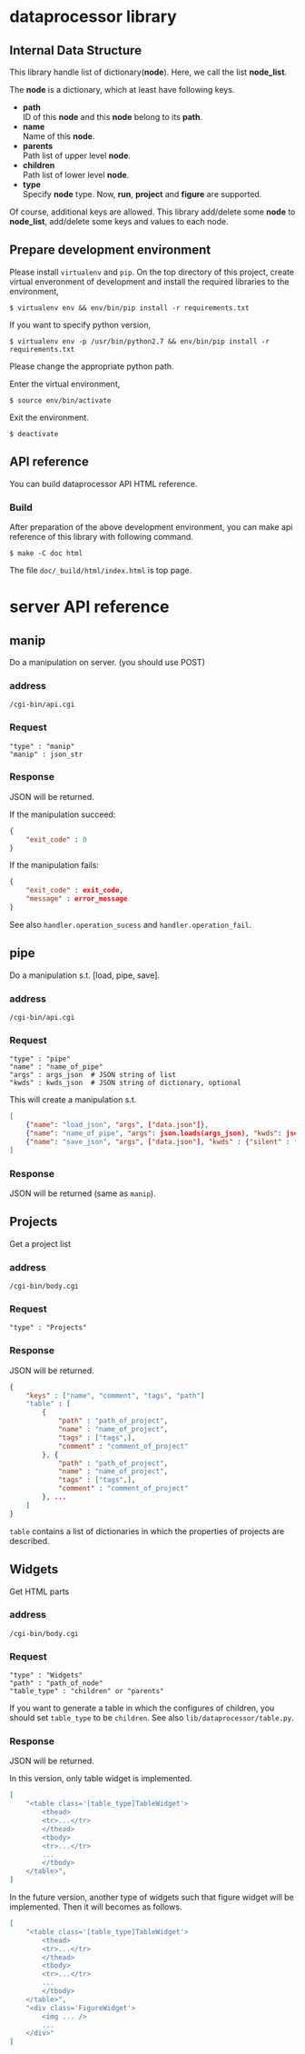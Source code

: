 dataprocessor library
=====================


Internal Data Structure
-----------------------
This library handle list of dictionary(**node**).
Here, we call the list **node_list**.

The **node** is a dictionary, which at least have following keys.

  + **path**  
      ID of this **node** and this **node** belong to its **path**.
  + **name**  
      Name of this **node**.
  + **parents**  
      Path list of upper level **node**.
  + **children**  
      Path list of lower level **node**.
  + **type**  
      Specify **node** type. Now, **run**, **project** and **figure** are supported.

Of course, additional keys are allowed.
This library add/delete some **node** to **node_list**,
add/delete some keys and values to each node.


Prepare development environment
------------------------------------
Please install `virtualenv` and `pip`.
On the top directory of this project, create virtual enveronment of development
and install the required libraries to the environment,

    $ virtualenv env && env/bin/pip install -r requirements.txt

If you want to specify python version,

    $ virtualenv env -p /usr/bin/python2.7 && env/bin/pip install -r requirements.txt

Please change the appropriate python path.

Enter the virtual environment,

    $ source env/bin/activate

Exit the environment.

    $ deactivate

API reference
-------------
You can build dataprocessor API HTML reference.

### Build

After preparation of the above development environment,
you can make api reference of this library with following command.

    $ make -C doc html

The file `doc/_build/html/index.html` is top page.


server API reference
====================

manip
-----

Do a manipulation on server.
(you should use POST)

### address
`/cgi-bin/api.cgi`

### Request

```
"type" : "manip"
"manip" : json_str
```

### Response
JSON will be returned.

If the manipulation succeed:

```json
{
    "exit_code" : 0
}
```

If the manipulation fails:

```json
{
    "exit_code" : exit_code,
    "message" : error_message
}
```

See also `handler.operation_sucess` and `handler.operation_fail`.

pipe
----

Do a manipulation s.t. [load, pipe, save].

### address
`/cgi-bin/api.cgi`

### Request

```
"type" : "pipe"
"name" : "name_of_pipe"
"args" : args_json  # JSON string of list
"kwds" : kwds_json  # JSON string of dictionary, optional
```

This will create a manipulation s.t.

```json
[
    {"name": "load_json", "args", ["data.json"]},
    {"name": "name_of_pipe", "args": json.loads(args_json), "kwds": json.loads(kwds_json)},
    {"name": "save_json", "args", ["data.json"], "kwds" : {"silent" : "True"}},
]
```

### Response
JSON will be returned (same as `manip`).

Projects
--------

Get a project list

### address
`/cgi-bin/body.cgi`

### Request

```
"type" : "Projects"
```

### Response
JSON will be returned.

```json
{
    "keys" : ["name", "comment", "tags", "path"]
    "table" : [
        {
            "path" : "path_of_project",
            "name" : "name_of_project",
            "tags" : ["tags",],
            "comment" : "comment_of_project"
        }, {
            "path" : "path_of_project",
            "name" : "name_of_project",
            "tags" : ["tags",],
            "comment" : "comment_of_project"
        }, ...
    ]
}
```

`table` contains a list of dictionaries
in which the properties of projects are described.

Widgets
-------

Get HTML parts

### address
`/cgi-bin/body.cgi`

### Request

```
"type" : "Widgets"
"path" : "path_of_node"
"table_type" : "children" or "parents"
```

If you want to generate a table in which the configures of children,
you should set `table_type` to be `children`.
See also `lib/dataprocessor/table.py`.

### Response

JSON will be returned.

In this version, only table widget is implemented.

```json
[
    "<table class='[table_type]TableWidget'>
        <thead>
        <tr>...</tr>
        </thead>
        <tbody>
        <tr>...</tr>
        ...
        </tbody>
    </table>",
]
```

In the future version, another type of widgets
such that figure widget will be implemented.
Then it will becomes as follows.

```json
[
    "<table class='[table_type]TableWidget'>
        <thead>
        <tr>...</tr>
        </thead>
        <tbody>
        <tr>...</tr>
        ...
        </tbody>
    </table>",
    "<div class='FigureWidget'>
        <img ... />
        ...
    </div>"
]
```
